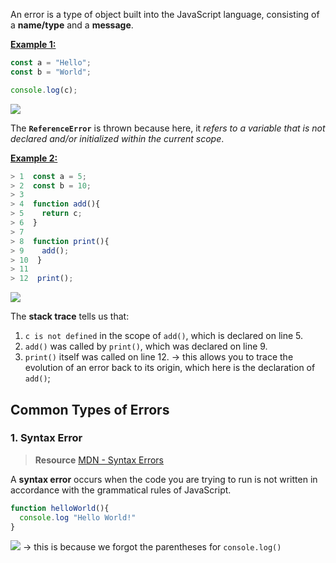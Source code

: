 An error is a type of object built into the JavaScript language, consisting of a **name/type** and a **message**. 

<u>**Example 1:**</u>
```js
const a = "Hello"; 
const b = "World"; 

console.log(c); 
``` 
![](https://i.imgur.com/2OZ43q9.png)

The **`ReferenceError`** is thrown because here, it *refers to a variable that is not declared and/or initialized within the current scope*. 

<u>**Example 2:**</u>
```js
> 1  const a = 5; 
> 2  const b = 10; 
> 3
> 4	 function add(){
> 5	   return c; 
> 6	 }
> 7	
> 8	 function print(){
> 9	   add();
> 10  }
> 11	
> 12  print(); 
```
![](https://i.imgur.com/Zvyr3rJ.png)

The **stack trace** tells us that: 
1. `c is not defined` in the scope of `add()`, which is declared on line 5. 
2. `add()` was called by `print()`, which was declared on line 9. 
3. `print()` itself was called on line 12. 
→ this allows you to trace the evolution of an error back to its origin, which here is the declaration of `add()`; 
## Common Types of Errors
### 1. Syntax Error
> **Resource**
> [MDN - Syntax Errors](https://developer.mozilla.org/en-US/docs/Web/JavaScript/Reference/Global_Objects/SyntaxError)

A **syntax error** occurs when the code you are trying to run is not written in accordance with the grammatical rules of JavaScript. 
```js
function helloWorld(){
  console.log "Hello World!"
}
```
![](https://i.imgur.com/QNJQ7BJ.png)
→ this is because we forgot the parentheses for `console.log()`
